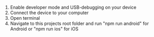 1. Enable developer mode and USB-debugging on your device
2. Connect the device to your computer
3. Open terminal
4. Navigate to this projects root folder and run "npm run android" for Android or "npm run ios" for iOS